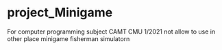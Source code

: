 # project_Minigame
For computer programming subject CAMT CMU 1/2021 not allow to use in other place minigame fisherman simulatorn
